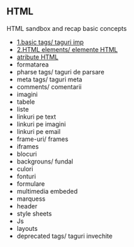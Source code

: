 ##  HTML
HTML sandbox and recap basic concepts
* [1.basic tags/ taguri imp](https://github.com/SharpAdder/HTML/blob/main/1.basic-tags.html)
* [2.HTML elements/ elemente HTML](https://github.com/SharpAdder/HTML/blob/main/2.elemente.html)
* [atribute HTML](https://github.com/SharpAdder/HTML/blob/main/atribute.html)
* formatarea
* pharse tags/ taguri de parsare
* meta tags/ taguri meta
* comments/ comentarii
* imagini
* tabele
* liste
* linkuri pe text
* linkuri pe imagini
* linkuri pe email
* frame-uri/ frames 
* iframes
* blocuri
* backgrouns/ fundal
* culori
* fonturi
* formulare
* multimedia embeded
* marquess
* header
* style sheets
* Js
* layouts
* deprecated tags/ taguri invechite 
